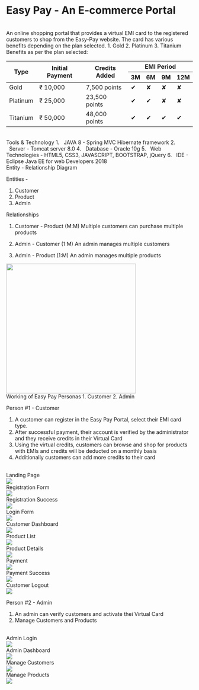 # Easy Pay - An E-commerce Portal

<br>
An online shopping portal that provides a virtual EMI card to the registered customers to shop from the Easy-Pay website. The card has various benefits depending on the plan selected.
1. Gold
2. Platinum
3. Titanium
<br>
Benefits as per the plan selected:
<table>
    <thead>
       <tr><th rowspan="2">Type</th>
   <th rowspan="2">Initial Payment</th>
     <th rowspan="2">Credits Added</th>
     <th colspan="4">EMI Period</th>
    </tr><tr>
    <th>3M</th>
     <th>6M</th>
     <th>9M</th>
     <th>12M</th>
    </tr>
    </thead>
    <tbody>
       <tr>
        <td>Gold</td>
        <td>₹ 10,000</td>
        <td>7,500 points</td>
        <td>&#10004;</td>
        <td>&#10008;</td>
        <td>&#10008;</td>
        <td>&#10008;</td>
       </tr><tr>
        <td>Platinum</td>
        <td>₹ 25,000</td>
        <td>23,500 points</td>
        <td>&#10004;</td>
        <td>&#10004;</td>
        <td>&#10008;</td>
        <td>&#10008;</td>
       </tr><tr>
        <td>Titanium</td>
        <td>₹ 50,000</td>
        <td>48,000 points</td>
        <td>&#10004;</td>
        <td>&#10004;</td>
        <td>&#10004;</td>
        <td>&#10004;</td>
       </tr>
     
   </tbody>
    
</table>

<br>
Tools & Technology
1. &nbsp;&nbsp;JAVA 8 - Spring MVC Hibernate framework
2. &nbsp;&nbsp;Server - Tomcat server 8.0
4. &nbsp;&nbsp;Database - Oracle 10g 
5. &nbsp;&nbsp;Web Technologies - HTML5, CSS3, JAVASCRIPT, BOOTSTRAP, jQuery
6. &nbsp;&nbsp;IDE - Eclipse Java EE for web Developers 2018

<br>
Entity - Relationship Diagram

Entities - 
1. Customer
2. Product
3. Admin

Relationships
1. Customer - Product (M:M)
Multiple customers can purchase multiple products

2. Admin - Customer (1:M)
An admin manages multiple customers

3. Admin - Product (1:M)
An admin manages multiple products

<kbd>
    <img src='..\master\images\ER-diagram.png' height=350px>
</kbd>
<br>
Working of Easy Pay
Personas
1. Customer 
2. Admin

Person #1 - Customer
1. A customer can register in the Easy Pay Portal, select their EMI card type. 
2. After successful payment, their account is verified by the administrator and they receive credits in their Virtual Card
3. Using the virtual credits, customers can browse and shop for products with EMIs and credits will be deducted on a monthly basis
4. Additionally customers can add more credits to their card

<br>Landing Page <br>
<kbd>
    <img src='..\master\images\home-page.png'>
</kbd>
<br>Registration Form<br><kbd><img src='..\master\images\registraion-page.png'></kbd>
<br>Registration Success<br><kbd><img src='..\master\images\registration-success.jpg'></kbd>
<br>Login Form<br><kbd><img src='..\master\images\login-page.png'></kbd>
<br>Customer Dashboard<br><kbd><img src='..\master\images\customer-dashboard.png'></kbd>
<br>Product List<br><kbd><img src='..\master\images\product-category.png'></kbd>
<br>Product Details<br><kbd><img src='..\master\images\buy-product.png'></kbd>
<br>Payment<br><kbd><img src='..\master\images\checkout-page.jpg'></kbd>
<br>Payment Success<br><kbd><img src='..\master\images\sucessful-payment.jpg'></kbd>
<br>Customer Logout<br><kbd><img src='..\master\images\log-out.jpg'></kbd>






Person #2 - Admin
1. An admin can verify customers and activate thei Virtual Card
2. Manage Customers and Products

<br>Admin Login<br><kbd><img src='..\master\images\admin-login.jpg'></kbd>
<br>Admin Dashboard<br><kbd><img src='..\master\images\admin-options.jpg'></kbd>
<br>Manage Customers<br><kbd><img src='..\master\images\admin-customer-view.png'></kbd>
<br>Manage Products<br><kbd><img src='..\master\images\admin-product-view.png'></kbd>








